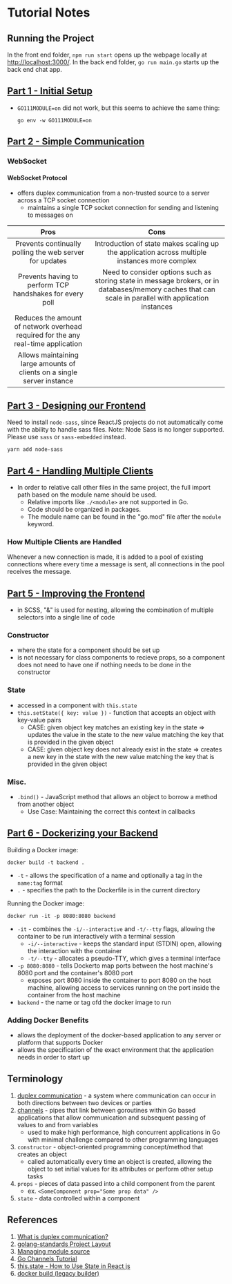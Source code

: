 # Tutorial Notes

## Running the Project

In the front end folder, `npm run start` opens up the webpage locally at [http://localhost:3000/](http://localhost:3000/). In the back end folder, `go run main.go` starts up the back end chat app.

## [Part 1 - Initial Setup](https://tutorialedge.net/projects/chat-system-in-go-and-react/part-1-initial-setup/)

- `GO111MODULE=on` did not work, but this seems to achieve the same thing:

  ```[C++]
  go env -w GO111MODULE=on
  ```

## [Part 2 - Simple Communication](https://tutorialedge.net/projects/chat-system-in-go-and-react/part-2-simple-communication/)

### WebSocket

#### WebSocket Protocol

- offers duplex communication from a non-trusted source to a server across a TCP socket connection
  - maintains a single TCP socket connection for sending and listening to messages on

|                                       Pros                                        |                                                                          Cons                                                                          |
| :-------------------------------------------------------------------------------: | :----------------------------------------------------------------------------------------------------------------------------------------------------: |
|              Prevents continually polling the web server for updates              |                             Introduction of state makes scaling up the application across multiple instances more complex                              |
|             Prevents having to perform TCP handshakes for every poll              | Need to consider options such as storing state in message brokers, or in databases/memory caches that can scale in parallel with application instances |
| Reduces the amount of network overhead required for the any real-time application |                                                                                                                                                        |
|      Allows maintaining large amounts of clients on a single server instance      |                                                                                                                                                        |

## [Part 3 - Designing our Frontend](https://tutorialedge.net/projects/chat-system-in-go-and-react/part-3-designing-our-frontend/)

Need to install `node-sass`, since ReactJS projects do not automatically come with the ability to handle sass files.
Note: Node Sass is no longer supported. Please use `sass` or `sass-embedded` instead.

```[shell]
yarn add node-sass
```

## [Part 4 - Handling Multiple Clients](https://tutorialedge.net/projects/chat-system-in-go-and-react/part-4-handling-multiple-clients/)

- In order to relative call other files in the same project, the full import path based on the module name should be used.
  - Relative imports like `./<module>` are not supported in Go.
  - Code should be organized in packages.
  - The module name can be found in the "go.mod" file after the `module` keyword.

### How Multiple Clients are Handled

Whenever a new connection is made, it is added to a pool of existing connections where every time a message is sent, all connections in the pool receives the message.

## [Part 5 - Improving the Frontend](https://tutorialedge.net/projects/chat-system-in-go-and-react/part-5-improved-frontend/)

- in SCSS, "&" is used for nesting, allowing the combination of multiple selectors into a single line of code

### Constructor

- where the state for a component should be set up
- is not necessary for class components to recieve props, so a component does not need to have one if nothing needs to be done in the constructor

### State

- accessed in a component with `this.state`
- `this.setState({ key: value })` - function that accepts an object with key-value pairs
  - CASE: given object key matches an existing key in the state => updates the value in the state to the new value matching the key that is provided in the given object
  - CASE: given object key does not already exist in the state => creates a new key in the state with the new value matching the key that is provided in the given object

### Misc.

- `.bind()` - JavaScript method that allows an object to borrow a method from another object
  - Use Case: Maintaining the correct this context in callbacks

## [Part 6 - Dockerizing your Backend](https://tutorialedge.net/projects/chat-system-in-go-and-react/part-6-dockerizing-your-backend/)

Building a Docker image:

```shell
docker build -t backend .
```

- `-t` - allows the specification of a name and optionally a tag in the `name:tag` format
- `.` - specifies the path to the Dockerfile is in the current directory

Running the Docker image:

```shell
docker run -it -p 8080:8080 backend
```

- `-it` - combines the `-i/--interactive` and `-t/--tty` flags, allowing the container to be run interactively with a terminal session
  - `-i/--interactive` - keeps the standard input (STDIN) open, allowing the interaction with the container
  - `-t/--tty` - allocates a pseudo-TTY, which gives a terminal interface
- `-p 8080:8080` - tells Dockerto map ports between the host machine's 8080 port and the container's 8080 port
  - exposes port 8080 inside the container to port 8080 on the host machine, allowing access to services running on the port inside the container from the host machine
- `backend` - the name or tag ofd the docker image to run

### Adding Docker Benefits

- allows the deployment of the docker-based application to any server or platform that supports Docker
- allows the specification of the exact environment that the application needs in order to start up

## Terminology

1. [duplex communication][1] - a system where communication can occur in both directions between two devices or parties
2. [channels][2] - pipes that link between goroutines within Go based applications that allow communication and subsequent passing of values to and from variables
   - used to make high performance, high concurrent applications in Go with minimal challenge compared to other programming languages
3. `constructor` - object-oriented programming concept/method that creates an object
   - called automatically every time an object is created, allowing the object to set initial values for its attributes or perform other setup tasks
4. `props` - pieces of data passed into a child component from the parent
   - ex. `<SomeComponent prop="Some prop data" />`
5. `state` - data controlled within a component

## References

1. [What is duplex communication?][1]
2. [golang-standards Project Layout](https://github.com/golang-standards/project-layout)
3. [Managing module source](https://go.dev/doc/modules/managing-source)
4. [Go Channels Tutorial][2]
5. [this.state - How to Use State in React js](https://www.iamtimsmith.com/blog/this-state-how-to-use-state-in-react)
6. [docker build (legacy builder)](https://docs.docker.com/reference/cli/docker/build-legacy/)

[1]: https://www.pubnub.com/learn/glossary/duplex-communication/
[2]: https://tutorialedge.net/golang/go-channels-tutorial/
